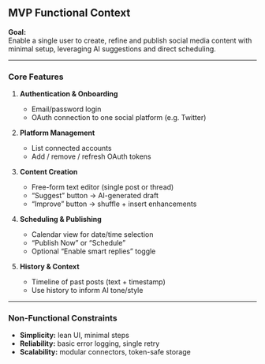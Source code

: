 ## MVP Functional Context

**Goal:**  
Enable a single user to create, refine and publish social media content with minimal setup, leveraging AI suggestions and direct scheduling.

---

### Core Features

1. **Authentication & Onboarding**  
   - Email/password login  
   - OAuth connection to one social platform (e.g. Twitter)

2. **Platform Management**  
   - List connected accounts  
   - Add / remove / refresh OAuth tokens

3. **Content Creation**  
   - Free-form text editor (single post or thread)  
   - “Suggest” button → AI-generated draft  
   - “Improve” button → shuffle + insert enhancements

4. **Scheduling & Publishing**  
   - Calendar view for date/time selection  
   - “Publish Now” or “Schedule”  
   - Optional “Enable smart replies” toggle

5. **History & Context**  
   - Timeline of past posts (text + timestamp)  
   - Use history to inform AI tone/style

---

### Non-Functional Constraints

- **Simplicity:** lean UI, minimal steps  
- **Reliability:** basic error logging, single retry  
- **Scalability:** modular connectors, token-safe storage  

